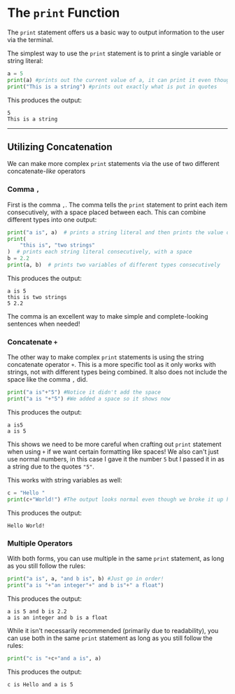 # The `print` Function

The `print` statement offers us a basic way to output information to the user via the terminal.

The simplest way to use the `print` statement is to print a single variable or string literal:

```python
a = 5
print(a) #prints out the current value of a, it can print it even though it is not a string
print("This is a string") #prints out exactly what is put in quotes
```

This produces the output:

```
5
This is a string
```

---

## Utilizing Concatenation

We can make more complex `print` statements via the use of two different concatenate-_like_ operators

### Comma `,`

First is the comma `,`. The comma tells the `print` statement to print each item consecutively, with a space placed between each. This can combine different types into one output:

```python
print("a is", a)  # prints a string literal and then prints the value of a after a space
print(
    "this is", "two strings"
)  # prints each string literal consecutively, with a space
b = 2.2
print(a, b)  # prints two variables of different types consecutively
```

This produces the output:

```
a is 5
this is two strings
5 2.2
```

The comma is an excellent way to make simple and complete-looking sentences when needed!

### Concatenate `+`

The other way to make complex `print` statements is using the string concatenate operator `+`. This is a more specific tool as it only works with strings, not with different types being combined. It also does not include the space like the comma `,` did.

```python
print("a is"+"5") #Notice it didn't add the space
print("a is "+"5") #We added a space so it shows now
```

This produces the output:

```
a is5
a is 5
```

This shows we need to be more careful when crafting out `print` statement when using `+` if we want certain formatting like spaces! We also can't just use normal numbers, in this case I gave it the number `5` but I passed it in as a string due to the quotes `"5"`.

This works with string variables as well:

```python
c = "Hello "
print(c+"World!") #The output looks normal even though we broke it up here
```

This produces the output:

```
Hello World!
```

### Multiple Operators

With both forms, you can use multiple in the same `print` statement, as long as you still follow the rules:

```python
print("a is", a, "and b is", b) #Just go in order!
print("a is "+"an integer"+" and b is"+" a float")
```

This produces the output:

```
a is 5 and b is 2.2
a is an integer and b is a float
```

While it isn't necessarily recommended (primarily due to readability), you can use both in the same `print` statement as long as you still follow the rules:

```python
print("c is "+c+"and a is", a)
```

This produces the output:

```
c is Hello and a is 5
```
